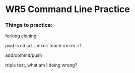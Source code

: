 # WR5 Command Line Practice

### Things to practice:

forking
cloning

pwd
ls
cd
cd ..
mkdir
touch
rm
rm -rf

add/commit/push

triple test, what am I doing wrong?

